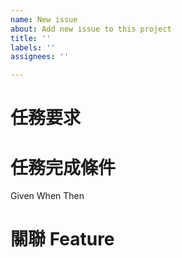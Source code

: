 ```yaml
---
name: New issue
about: Add new issue to this project
title: ''
labels: ''
assignees: ''

---
```


# 任務要求

# 任務完成條件
Given 
When 
Then 

# 關聯 Feature
